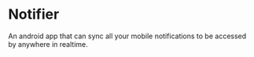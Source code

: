 # Notifier
An android app that can sync all your mobile notifications to be accessed by anywhere in realtime.
